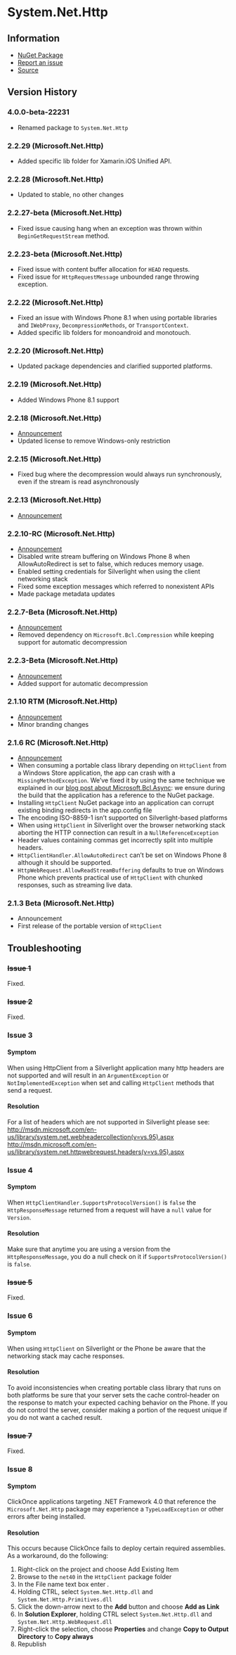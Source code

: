 # System.Net.Http

## Information

* [NuGet Package](https://nuget.org/packages/System.Net.Http)
* [Report an issue](http://github.com/dotnet/corefx/issues/new)
* [Source](https://github.com/dotnet/corefx/tree/master/src)

## Version History

### 4.0.0-beta-22231

* Renamed package to `System.Net.Http`

### 2.2.29 (Microsoft.Net.Http)

* Added specific lib folder for Xamarin.iOS Unified API.

### 2.2.28 (Microsoft.Net.Http)

* Updated to stable, no other changes

### 2.2.27-beta (Microsoft.Net.Http)

* Fixed issue causing hang when an exception was thrown within `BeginGetRequestStream` method.

### 2.2.23-beta (Microsoft.Net.Http)

* Fixed issue with content buffer allocation for `HEAD` requests.
* Fixed issue for `HttpRequestMessage` unbounded range throwing exception.

### 2.2.22 (Microsoft.Net.Http)

* Fixed an issue with Windows Phone 8.1 when using portable libraries and `IWebProxy`, `DecompressionMethods`, or `TransportContext`.
* Added specific lib folders for monoandroid and monotouch.

### 2.2.20 (Microsoft.Net.Http)

* Updated package dependencies and clarified supported platforms.

### 2.2.19 (Microsoft.Net.Http)

* Added Windows Phone 8.1 support

### 2.2.18 (Microsoft.Net.Http)

* [Announcement](http://blogs.msdn.com/b/dotnet/archive/2013/11/13/pcl-and-net-nuget-libraries-are-now-enabled-for-xamarin.aspx)
* Updated license to remove Windows-only restriction

### 2.2.15 (Microsoft.Net.Http)

* Fixed bug where the decompression would always run synchronously, even if the stream is read asynchronously

### 2.2.13 (Microsoft.Net.Http)

* [Announcement](http://blogs.msdn.com/b/dotnet/archive/2013/07/17/httpclient-2-2-is-now-stable.aspx)

### 2.2.10-RC (Microsoft.Net.Http)

* [Announcement](http://blogs.msdn.com/b/dotnet/archive/2013/07/10/httpclient-2-2-is-now-rc.aspx)
* Disabled write stream buffering on Windows Phone 8 when AllowAutoRedirect is set to false, which reduces memory usage.
* Enabled setting credentials for Silverlight when using the client networking stack
* Fixed some exception messages which referred to nonexistent APIs
* Made package metadata updates

### 2.2.7-Beta (Microsoft.Net.Http)

* [Announcement](http://blogs.msdn.com/b/dotnet/archive/2013/06/19/update-to-httpclient-and-automatic-decompression.aspx)
* Removed dependency on `Microsoft.Bcl.Compression` while keeping support for automatic decompression

### 2.2.3-Beta (Microsoft.Net.Http)

* [Announcement](http://blogs.msdn.com/b/dotnet/archive/2013/06/06/portable-compression-and-httpclient-working-together.aspx)
* Added support for automatic decompression

### 2.1.10 RTM (Microsoft.Net.Http)

* [Announcement](http://blogs.msdn.com/b/dotnet/archive/2013/05/29/get-httpclient-rtm-200-ok.aspx)
* Minor branding changes

### 2.1.6 RC (Microsoft.Net.Http)

* [Announcement](http://blogs.msdn.com/b/dotnet/archive/2013/05/22/portable-httpclient-is-now-available-as-rc.aspx)
* When consuming a portable class library depending on `HttpClient` from a
  Windows Store application, the app can crash with a `MissingMethodException`.
  We’ve fixed it by using the same technique we explained in our [blog post about Microsoft.Bcl.Async](http://blogs.msdn.com/b/bclteam/archive/2013/04/17/microsoft-bcl-async-is-now-stable.aspx):
  we ensure during the build that the application has a reference to the NuGet
  package.
* Installing `HttpClient` NuGet package into an application can corrupt existing
  binding redirects in the app.config file
* The encoding ISO-8859-1 isn’t supported on Silverlight-based platforms
* When using `HttpClient` in Silverlight over the browser networking stack
  aborting the HTTP connection can result in a `NullReferenceException`
* Header values containing commas get incorrectly split into multiple headers.
* `HttpClientHandler.AllowAutoRedirect` can’t be set on Windows Phone 8 although
  it should be supported.
* `HttpWebRequest.AllowReadStreamBuffering` defaults to true on Windows Phone
  which prevents practical use of `HttpClient` with chunked responses, such as
  streaming live data.

### 2.1.3 Beta (Microsoft.Net.Http)

* Announcement
* First release of the portable version of `HttpClient`

## Troubleshooting

### ~~Issue 1~~

Fixed.

### ~~Issue 2~~

Fixed.

### Issue 3

#### Symptom

When using HttpClient from a Silverlight application many http headers are not
supported and will result in an `ArgumentException` or `NotImplementedException`
when set and calling `HttpClient` methods that send a request.

#### Resolution

For a list of headers which are not supported in Silverlight please see:
http://msdn.microsoft.com/en-us/library/system.net.webheadercollection(v=vs.95).aspx
http://msdn.microsoft.com/en-us/library/system.net.httpwebrequest.headers(v=vs.95).aspx

### Issue 4

#### Symptom

When `HttpClientHandler.SupportsProtocolVersion()` is `false` the
`HttpResponseMessage` returned from a request will have a `null` value for
`Version`.

#### Resolution

Make sure that anytime you are using a version from the `HttpResponseMessage`,
you do a null check on it if `SupportsProtocolVersion()` is `false`.

### ~~Issue 5~~

Fixed.

### Issue 6

#### Symptom

When using `HttpClient` on Silverlight or the Phone be aware that the networking
stack may cache responses.

#### Resolution

To avoid inconsistencies when creating  portable class library that runs on both
platforms be sure that your server sets the cache control-header on the response
to match your expected caching behavior on the Phone.  If you do not control the
server, consider making a portion of the request unique if you do not want a
cached result.

### ~~Issue 7~~

Fixed.

### Issue 8

#### Symptom

ClickOnce applications targeting .NET Framework 4.0 that reference the
`Microsoft.Net.Http` package may experience a `TypeLoadException` or other
errors after being installed.

#### Resolution

This occurs because ClickOnce fails to deploy certain required assemblies. As a
workaround, do the following:

1. Right-click on the project and choose Add Existing Item
2. Browse to the `net40` in the `HttpClient`  package folder
3. In the File name text box enter *.*
4. Holding CTRL, select `System.Net.Http.dll` and `System.Net.Http.Primitives.dll`
5. Click the down-arrow next to the **Add** button and choose **Add as Link**
6. In **Solution Explorer**, holding CTRL select `System.Net.Http.dll` and `System.Net.Http.WebRequest.dll`
7. Right-click the selection, choose **Properties** and change **Copy to Output Directory** to **Copy always**
8. Republish
